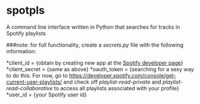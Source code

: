 # spotpls
A command line interface written in Python that searches for tracks in Spotify playlists

###note: for full functionality, create a *secrets.py* file with the following information:

*client_id = {obtain by creating new app at the [Spotify developer page](https://developer.spotify.com)}
*client_secret = {same as above}
*oauth_token = {searching for a sexy way to do this. For now, go to https://developer.spotify.com/console/get-current-user-playlists/ and check off _playlist-read-private_ and _playlist-read-collaborative_ to access all playlists associated with your profile}
*user_id = {your Spotify user id}
